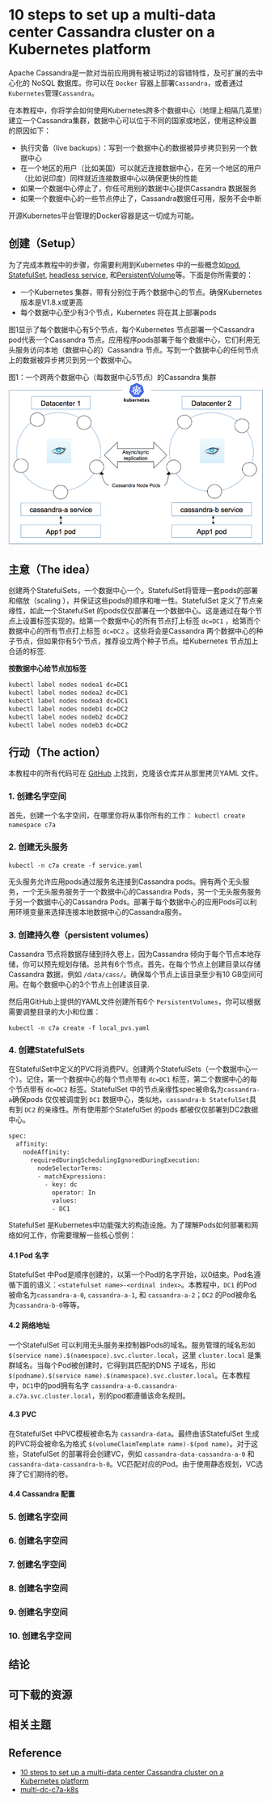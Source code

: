 # 10 steps to set up a multi-data center Cassandra cluster on a Kubernetes platform
Apache Cassandra是一款对当前应用拥有被证明过的容错特性，及可扩展的去中心化的 NoSQL 数据库。你可以在 `Docker` 容器上部署`Cassandra`，或者通过`Kubernetes`管理`Cassandra`。

在本教程中，你将学会如何使用Kubernetes跨多个数据中心（地理上相隔几英里）建立一个Cassandra集群，数据中心可以位于不同的国家或地区，使用这种设置的原因如下：
- 执行灾备（live backups）：写到一个数据中心的数据被异步拷贝到另一个数据中心
- 在一个地区的用户（比如美国）可以就近连接数据中心，在另一个地区的用户（比如说印度）同样就近连接数据中心以确保更快的性能
- 如果一个数据中心停止了，你任可用别的数据中心提供Cassandra 数据服务
- 如果一个数据中心的一些节点停止了，Cassandra数据任可用，服务不会中断

开源Kubernetes平台管理的Docker容器是这一切成为可能。
## 创建（Setup）
为了完成本教程中的步骤，你需要利用到Kubernetes 中的一些概念如[pod](https://kubernetes.io/docs/concepts/workloads/pods/pod-overview/), [StatefulSet](https://kubernetes.io/docs/concepts/workloads/controllers/statefulset/), [headless service](https://kubernetes.io/docs/concepts/services-networking/service/#headless-services), 和[PersistentVolume](https://kubernetes.io/docs/concepts/storage/persistent-volumes/)等。下面是你所需要的：
- 一个Kubernetes 集群，带有分别位于两个数据中心的节点。确保Kubernetes 版本是V1.8.x或更高
- 每个数据中心至少有3个节点，Kubernetes 将在其上部署pods

图1显示了每个数据中心有5个节点，每个Kubernetes 节点部署一个Cassandra pod代表一个Cassandra 节点。应用程序pods部署于每个数据中心，它们利用无头服务访问本地（数据中心的）Cassandra 节点。写到一个数据中心的任何节点上的数据被异步拷贝到另一个数据中心。

图1：一个跨两个数据中心（每数据中心5节点）的Cassandra 集群
![Cassandra 集群](images/two_data_center_cassandra_cluster.png)
## 主意（The idea）
创建两个StatefulSets，一个数据中心一个。StatefulSet将管理一套pods的部署和缩放（scaling ），并保证这些pods的顺序和唯一性。StatefulSet 定义了节点亲缘性，如此一个StatefulSet 的pods仅仅部署在一个数据中心。这是通过在每个节点上设置标签实现的。给第一个数据中心的所有节点打上标签 `dc=DC1` ，给第而个数据中心的所有节点打上标签 `dc=DC2` 。这些将会是Cassandra 两个数据中心的种子节点，但如果你有5个节点，推荐设立两个种子节点。给Kubernetes 节点加上合适的标签.

**按数据中心给节点加标签**
```
kubectl label nodes nodea1 dc=DC1
kubectl label nodes nodea2 dc=DC1
kubectl label nodes nodea3 dc=DC1
kubectl label nodes nodeb1 dc=DC2
kubectl label nodes nodeb2 dc=DC2
kubectl label nodes nodeb3 dc=DC2
```
## 行动（The action）
本教程中的所有代码可在 [GitHub](https://github.com/ideagw/multi-dc-c7a-k8s) 上找到，克隆该仓库并从那里拷贝YAML 文件。
### 1. 创建名字空间
首先，创建一个名字空间，在哪里你将从事你所有的工作：
`kubectl create namespace c7a`
### 2. 创建无头服务
```
kubectl ‑n c7a create ‑f service.yaml
```
无头服务允许应用pods通过服务名连接到Cassandra pods。拥有两个无头服务，一个无头服务服务于一个数据中心的Cassandra Pods，另一个无头服务服务于另一个数据中心的Cassandra Pods。部署于每个数据中心的应用Pods可以利用环境变量来选择连接本地数据中心的Cassandra服务。
### 3. 创建持久卷（persistent volumes）
Cassandra 节点将数据存储到持久卷上，因为Cassandra 倾向于每个节点本地存储，你可以预先规划存储。总共有6个节点。首先，在每个节点上创建目录以存储Cassandra 数据，例如 `/data/cass/`。确保每个节点上该目录至少有10 GB空间可用。在每个数据中心的3个节点上创建该目录.

然后用GitHub上提供的YAML文件创建所有6个 `PersistentVolumes`，你可以根据需要调整目录的大小和位置：
```
kubectl ‑n c7a create ‑f local_pvs.yaml
```
### 4. 创建StatefulSets
在StatefulSet中定义的PVC将消费PV。创建两个StatefulSets（一个数据中心一个）。记住，第一个数据中心的每个节点带有 `dc=DC1` 标签，第二个数据中心的每个节点带有 `dc=DC2` 标签。StatefulSet 中的节点亲缘性spec被命名为`cassandra-a`确保pods 仅仅被调度到 `DC1` 数据中心，类似地，`cassandra-b StatefulSet`具有到 `DC2` 的亲缘性。所有使用那个StatefulSet 的pods 都被仅仅部署到DC2数据中心。
```
spec:
  affinity:
    nodeAffinity:
      requiredDuringSchedulingIgnoredDuringExecution:
        nodeSelectorTerms:
        ‑ matchExpressions:
          ‑ key: dc
            operator: In
            values:
            ‑ DC1
```
StatefulSet 是Kubernetes中功能强大的构造设施。为了理解Pods如何部署和网络如何工作，你需要理解一些核心惯例：
#### 4.1 Pod 名字
StatefulSet 中Pod是顺序创建的，以第一个Pod的名字开始，以0结束。Pod名遵循下面的语义：`<statefulset name>-<ordinal index>`。本教程中，`DC1` 的Pod被命名为`cassandra-a-0`, `cassandra-a-1`, 和 `cassandra-a-2`；`DC2` 的Pod被命名为`cassandra-b-0`等等。
#### 4.2 网络地址
一个StatefulSet 可以利用无头服务来控制器Pods的域名。服务管理的域名形如 `$(service name).$(namespace).svc.cluster.local`，这里 `cluster.local` 是集群域名。当每个Pod被创建时，它得到其匹配的DNS 子域名，形如 `$(podname).$(service name).$(namespace).svc.cluster.local`。在本教程中，`DC1`中的pod拥有名字 `cassandra-a-0.cassandra-a.c7a.svc.cluster.local`，别的pod都遵循该命名规则。
#### 4.3 PVC
在StatefulSet 中PVC模板被命名为 `cassandra-data`。最终由该StatefulSet 生成的PVC将会被命名为格式 `$(volumeClaimTemplate name)-$(pod name)`。对于这些，StatefulSet 的部署将会创建VC，例如 `cassandra-data-cassandra-a-0` 和 `cassandra-data-cassandra-b-0`。VC匹配对应的Pod。由于使用静态规划，VC选择了它们期待的卷。
#### 4.4 Cassandra 配置
### 5. 创建名字空间
### 6. 创建名字空间
### 7. 创建名字空间
### 8. 创建名字空间
### 9. 创建名字空间
### 10. 创建名字空间
## 结论
## 可下载的资源
## 相关主题

## Reference
- [10 steps to set up a multi-data center Cassandra cluster on a Kubernetes platform](https://developer.ibm.com/tutorials/ba-multi-data-center-cassandra-cluster-kubernetes-platform/)
- [multi-dc-c7a-k8s](https://github.com/ideagw/multi-dc-c7a-k8s)